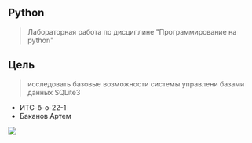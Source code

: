 ##  Python
> Лабораторная работа по дисциплине "Программирование на python"
## Цель
>  исследовать базовые возможности системы управлени базами данных SQLite3
- ИТС-б-о-22-1
- Баканов Артем
  
![](https://techtelegraph.co.uk/wp-content/uploads/2022/10/cross-platform.jpg)

